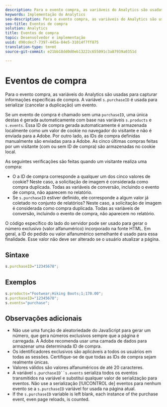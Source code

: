 ```yaml
---
description: Para o evento compra, as variáveis do Analytics são usadas para capturar informações específicas de compra. A variável s.purchaseID é usada para serializar (cancelar a duplicação) um evento.
keywords: Implementação do Analytics
seo-description: Para o evento compra, as variáveis do Analytics são usadas para capturar informações específicas de compra. A variável s.purchaseID é usada para serializar (cancelar a duplicação) um evento.
seo-title: Eventos de compra
solution: Analytics
title: Eventos de compra
topic: Desenvolvedor e implementação
uuid: d90cdec7-7397-445a-84e5-31014f7ff875
translation-type: tm+mt
source-git-commit: e21bb18dd0d0eb13222c655091c3a87939a0351d

---
```



# Eventos de compra

Para o evento compra, as variáveis do Analytics são usadas para capturar informações específicas de compra. A variável `s.purchaseID` é usada para serializar (cancelar a duplicação) um evento.

Se um evento de compra é chamado sem uma `purchaseID`, uma única destas é gerada automaticamente com base nas variáveis `s.products` e `s.events`. Essa ID de compra gerada automaticamente é armazenada localmente como um valor de cookie no navegador do visitante e não é enviada para a Adobe. Por outro lado, as IDs de compra definidas manualmente são enviadas para a Adobe. As cinco últimas compras feitas por um visitante (com ou sem ID de compra) são armazenadas no cookie local.

As seguintes verificações são feitas quando um visitante realiza uma compra:

* O a ID de compra corresponde a qualquer um dos cinco valores de cookie? Neste caso, a solicitação de imagem é considerada como compra duplicada. Todas as variáveis de conversão, incluindo o evento de compra, não aparecem no relatório.
* Se `s.purchaseID` estiver definido, ele corresponde a algum valor já coletado no conjunto de relatórios? Neste caso, a solicitação de imagem é considerada como compra duplicada. Todas as variáveis de conversão, incluindo o evento de compra, não aparecem no relatório.

O código específico do lado do servidor pode ser usado para gerar o número exclusivo (valor alfanumérico) incorporado na fonte HTML. Em geral, a ID do pedido ou valor alfanumérico semelhante é usado para essa finalidade. Esse valor não deve ser alterado se o usuário atualizar a página.

## Sintaxe

```js
s.purchaseID="12345678";
```

## Exemplos

```js
s.products="Footwear;Hiking Boots;1;170.00";
s.purchaseID="12345678";
s.events="purchase";
```

## Observações adicionais

* Não use uma função de aleatoriedade do JavaScript para gerar um número, que gera números exclusivos sempre que a página é carregada. A Adobe recomenda usar uma camada de dados para armazenar uma determinada ID de compra.
* Os identificadores exclusivos são aplicáveis a todos os usuários em todas as sessões. Certifique-se de que todas as IDs de compra sejam realmente únicas.
* Valores válidos são valores alfanuméricos de até 20 caracteres.
* A variável `s.purchaseID``s.events` serializa todos os eventos transmitidos na variável   e substitui qualquer valor de serialização para eventos. Não use a serialização [!UICONTROL de] eventos para nenhum evento se a `s.purchaseID` variável for usada na página atual.
* If the `s.purchaseID` variable is left blank, each instance of the purchase event, even page reloads, is counted.
